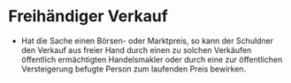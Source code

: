 # Freihändiger Verkauf

- Hat die Sache einen Börsen- oder Marktpreis, so kann der Schuldner den Verkauf aus freier Hand durch einen zu solchen Verkäufen öffentlich ermächtigten Handelsmakler oder durch eine zur öffentlichen Versteigerung befugte Person zum laufenden Preis bewirken.

